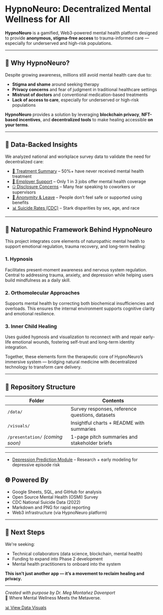 # HypnoNeuro: Decentralized Mental Wellness for All

**HypnoNeuro** is a gamified, Web3-powered mental health platform designed to provide **anonymous, stigma-free access** to trauma-informed care — especially for underserved and high-risk populations.

---

## 🧠 Why HypnoNeuro?

Despite growing awareness, millions still avoid mental health care due to:

- **Stigma and shame** around seeking therapy
- **Privacy concerns** and fear of judgment in traditional healthcare settings
- **Mistrust of doctors** and conventional medication-based treatments
- **Lack of access to care**, especially for underserved or high-risk populations


**HypnoNeuro** provides a solution by leveraging **blockchain privacy**, **NFT-based incentives**, and **decentralized tools** to make healing accessible **on your terms**.

---

## 🧠 Data-Backed Insights

We analyzed national and workplace survey data to validate the need for decentralized care:


- [🧾 Treatment Summary](https://github.com/Where-Mental-Wellness-Meets-Metaverse/HypnoNeuro/blob/main/visuals/treatment_summary.png) – 50%+ have never received mental health treatment
- [💼 Employer Support](https://github.com/Where-Mental-Wellness-Meets-Metaverse/HypnoNeuro/blob/main/visuals/employer_support.png) – Only 1 in 3 jobs offer mental health coverage
- [🤐 Disclosure Concerns](https://github.com/Where-Mental-Wellness-Meets-Metaverse/HypnoNeuro/blob/main/visuals/disclosure_concerns.png) – Many fear speaking to coworkers or supervisors
- [🙈 Anonymity & Leave](https://github.com/Where-Mental-Wellness-Meets-Metaverse/HypnoNeuro/blob/main/visuals/anonymity_and_leave.png) – People don’t feel safe or supported using benefits
- [📊 Suicide Rates (CDC)](https://github.com/Where-Mental-Wellness-Meets-Metaverse/HypnoNeuro/blob/main/visuals/suicide_rates_cdc.png) – Stark disparities by sex, age, and race

---

## 🧬 Naturopathic Framework Behind HypnoNeuro

This project integrates core elements of naturopathic mental health to support emotional regulation, trauma recovery, and long-term healing:

### 1. Hypnosis  
Facilitates present-moment awareness and nervous system regulation. Central to addressing trauma, anxiety, and depression while helping users build mindfulness as a daily skill.

### 2. Orthomolecular Approaches  
Supports mental health by correcting both biochemical insufficiencies and overloads. This ensures the internal environment supports cognitive clarity and emotional resilience.

### 3. Inner Child Healing  
Uses guided hypnosis and visualization to reconnect with and repair early-life emotional wounds, fostering self-trust and long-term identity integration.


Together, these elements form the therapeutic core of HypnoNeuro’s immersive system — bridging natural medicine with decentralized technology to transform care delivery.


---

## 📁 Repository Structure

| Folder       | Contents                                       |
|--------------|------------------------------------------------|
| `/data/`     | Survey responses, reference questions, datasets |
| `/visuals/`  | Insightful charts + README with summaries      |
| `/presentation/` *(coming soon)* | 1-page pitch summaries and stakeholder briefs |

---

- [Depression Prediction Module](mental_health_models/depression_prediction/README.md) – Research + early modeling for depressive episode risk


## 🌐 Powered By

- Google Sheets, SQL, and GitHub for analysis
- Open Source Mental Health (OSMI) Survey
- CDC National Suicide Data (2022)
- Markdown and PNG for rapid reporting
- Web3 infrastructure (via HypnoNeuro platform)

---

## 📣 Next Steps

We're seeking:

- Technical collaborators (data science, blockchain, mental health)
- Funding to expand into Phase 2 development
- Mental health practitioners to onboard into the system

**This isn’t just another app — it’s a movement to reclaim healing and privacy.**

---

*Created with purpose by Dr. Meg Montañez Davenport*  
🧬 Where Mental Wellness Meets the Metaverse.

[📊 View Data Visuals](https://github.com/Where-Mental-Wellness-Meets-Metaverse/HypnoNeuro/tree/main/visuals)



